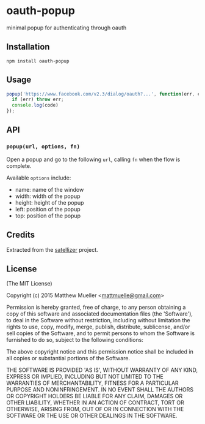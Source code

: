 
# oauth-popup

  minimal popup for authenticating through oauth

## Installation

```
npm install oauth-popup
```

## Usage

```js
popup('https://www.facebook.com/v2.3/dialog/oauth?...', function(err, code) {
  if (err) throw err;
  console.log(code)
});
```

## API

### `popup(url, options, fn)`

Open a popup and go to the following `url`, calling `fn` when the flow is complete.

Available `options` include:

- name: name of the window
- width: width of the popup
- height: height of the popup
- left: position of the popup
- top: position of the popup

## Credits

Extracted from the [satellizer](https://github.com/sahat/satellizer) project.

## License

(The MIT License)

Copyright (c) 2015 Matthew Mueller &lt;mattmuelle@gmail.com&gt;

Permission is hereby granted, free of charge, to any person obtaining
a copy of this software and associated documentation files (the
'Software'), to deal in the Software without restriction, including
without limitation the rights to use, copy, modify, merge, publish,
distribute, sublicense, and/or sell copies of the Software, and to
permit persons to whom the Software is furnished to do so, subject to
the following conditions:

The above copyright notice and this permission notice shall be
included in all copies or substantial portions of the Software.

THE SOFTWARE IS PROVIDED 'AS IS', WITHOUT WARRANTY OF ANY KIND,
EXPRESS OR IMPLIED, INCLUDING BUT NOT LIMITED TO THE WARRANTIES OF
MERCHANTABILITY, FITNESS FOR A PARTICULAR PURPOSE AND NONINFRINGEMENT.
IN NO EVENT SHALL THE AUTHORS OR COPYRIGHT HOLDERS BE LIABLE FOR ANY
CLAIM, DAMAGES OR OTHER LIABILITY, WHETHER IN AN ACTION OF CONTRACT,
TORT OR OTHERWISE, ARISING FROM, OUT OF OR IN CONNECTION WITH THE
SOFTWARE OR THE USE OR OTHER DEALINGS IN THE SOFTWARE.

